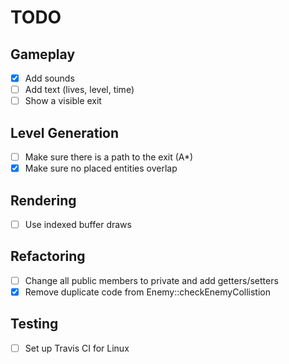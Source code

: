 # TODO

## Gameplay
- [X] Add sounds
- [ ] Add text (lives, level, time)
- [ ] Show a visible exit

## Level Generation
- [ ] Make sure there is a path to the exit (A*)
- [X] Make sure no placed entities overlap

## Rendering
- [ ] Use indexed buffer draws

## Refactoring
- [ ] Change all public members to private and add getters/setters
- [X] Remove duplicate code from Enemy::checkEnemyCollistion

## Testing
- [ ] Set up Travis CI for Linux